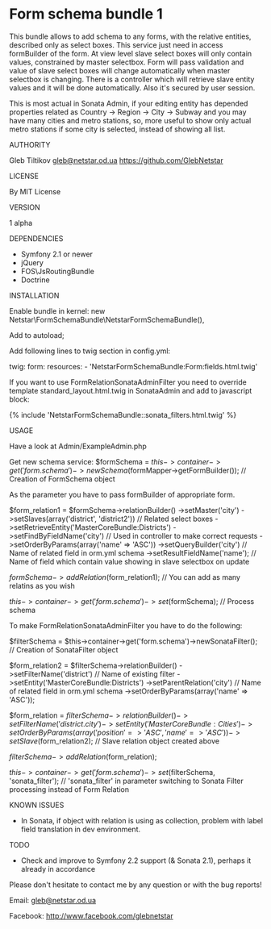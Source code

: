 Form schema bundle 1
========

This bundle allows to add schema to any forms, with the relative entities, described only as select boxes.
This service just need in access formBuilder of the form.
At view level slave select boxes will only contain values, constrained by master selectbox.
Form will pass validation and value of slave select boxes will change automatically when master selectbox is changing.
There is a controller which will retrieve slave entity values and it will be done automatically. Also it's secured
by user session.

This is most actual in Sonata Admin, if your editing entity has depended properties related as Country -> Region -> City -> Subway
and you may have many cities and metro stations, so, more useful to show only actual metro stations if some city is selected,
instead of showing all list.


AUTHORITY

 Gleb Tiltikov <gleb@netstar.od.ua>
 https://github.com/GlebNetstar


LICENSE

 By MIT License


VERSION

 1 alpha


DEPENDENCIES

 - Symfony 2.1 or newer
 - jQuery
 - FOS\JsRoutingBundle
 - Doctrine


INSTALLATION

 Enable bundle in kernel:
 new Netstar\FormSchemaBundle\NetstarFormSchemaBundle(),
 
 Add to autoload;
 
 Add following lines to twig section in config.yml:

 twig:
    form:
        resources:
            - 'NetstarFormSchemaBundle:Form:fields.html.twig'
            
  If you want to use FormRelationSonataAdminFilter you need to override template
  standard_layout.html.twig in SonataAdmin and add to javascript block:
  
  {% include 'NetstarFormSchemaBundle::sonata_filters.html.twig' %}
  

USAGE

 Have a look at Admin/ExampleAdmin.php
 
 Get new schema service:
 $formSchema = $this->container->get('form.schema')->newSchema($formMapper->getFormBuilder()); // Creation of FormSchema object
 
 As the parameter you have to pass formBuilder of appropriate form.
 
 $form_relation1 = $formSchema->relationBuilder()
	->setMaster('city')
	->setSlaves(array('district', 'district2')) // Related select boxes
	->setRetrieveEntity('MasterCoreBundle:Districts')
	->setFindByFieldName('city') // Used in controller to make correct requests
	->setOrderByParams(array('name' => 'ASC'))
	->setQueryBuilder('city') // Name of related field in orm.yml schema
	->setResultFieldName('name'); // Name of field which contain value showing in slave selectbox on update
	
 $formSchema->addRelation($form_relation1); // You can add as many relatins as you wish
 
 $this->container->get('form.schema')->set($formSchema); // Process schema
 
 
 
 To make FormRelationSonataAdminFilter you have to do the following:
 
 $filterSchema = $this->container->get('form.schema')->newSonataFilter(); // Creation of SonataFilter object
		
 $form_relation2 = $filterSchema->relationBuilder()
	->setFilterName('district') // Name of existing filter
	->setEntity('MasterCoreBundle:Districts')
	->setParentRelation('city') // Name of related field in orm.yml schema
	->setOrderByParams(array('name' => 'ASC'));
 
 $form_relation = $filterSchema->relationBuilder()
	->setFilterName('district.city')
	->setEntity('MasterCoreBundle:Cities')
	->setOrderByParams(array('position' => 'ASC', 'name' => 'ASC'))
	->setSlave($form_relation2); // Slave relation object created above

 $filterSchema->addRelation($form_relation);
 
 $this->container->get('form.schema')->set($filterSchema, 'sonata_filter'); // 'sonata_filter' in parameter switching to Sonata Filter processing instead of Form Relation


KNOWN ISSUES

 - In Sonata, if object with relation is using as collection, problem with label field translation in dev environment.

TODO

 - Check and improve to Symfony 2.2 support (& Sonata 2.1), perhaps it already in accordance 
 


Please don't hesitate to contact me by any question or with the bug reports!

Email: gleb@netstar.od.ua

Facebook: http://www.facebook.com/glebnetstar


